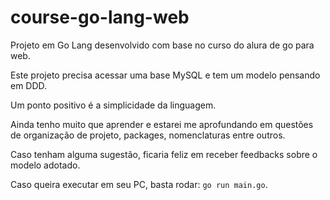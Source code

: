 # course-go-lang-web

Projeto em Go Lang desenvolvido com base no curso do alura de go para web.

Este projeto precisa acessar uma base MySQL e tem um modelo pensando em DDD.

Um ponto positivo é a simplicidade da linguagem.

Ainda tenho muito que aprender e estarei me aprofundando em questões de organização de projeto, packages, nomenclaturas entre outros.

Caso tenham alguma sugestão, ficaria feliz em receber feedbacks sobre o modelo adotado.

Caso queira executar em seu PC, basta rodar: `go run main.go`.

